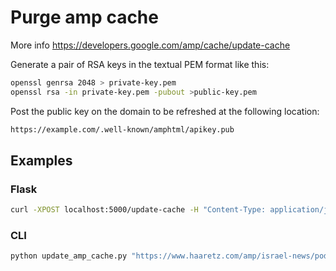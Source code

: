# Purge amp cache

More info <https://developers.google.com/amp/cache/update-cache>

Generate a pair of RSA keys in the textual PEM format like this:

```bash
openssl genrsa 2048 > private-key.pem
openssl rsa -in private-key.pem -pubout >public-key.pem
```

Post the public key on the domain to be refreshed at the following location:

```bash
https://example.com/.well-known/amphtml/apikey.pub
```


## Examples

### Flask  

```bash
curl -XPOST localhost:5000/update-cache -H "Content-Type: application/json" -d '{"url":"https://www.haaretz.com/amp/israel-news/podcasts/PODCAST-listen-when-will-saudi-arabia-also-make-peace-with-israel-1.10208557"}'
```

### CLI

```bash
python update_amp_cache.py "https://www.haaretz.com/amp/israel-news/podcasts/PODCAST-listen-when-will-saudi-arabia-also-make-peace-with-israel-1.10208557" 
```